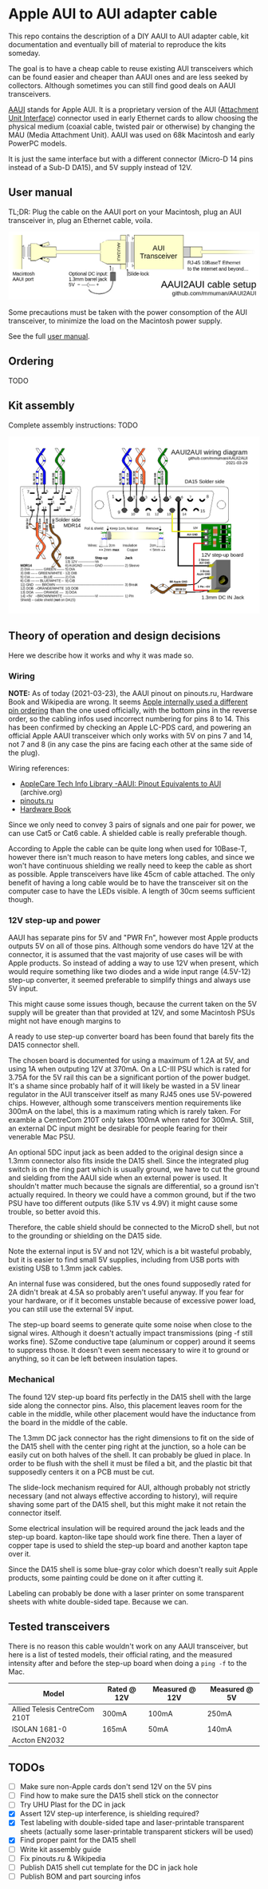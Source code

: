 # Apple AUI to AUI adapter cable

This repo contains the description of a DIY AAUI to AUI adapter cable, kit documentation and eventually bill of material to reproduce the kits someday.

The goal is to have a cheap cable to reuse existing AUI transceivers which can be found easier and cheaper than AAUI ones and are less seeked by collectors. Although sometimes you can still find good deals on AAUI transceivers.

[AAUI](https://en.wikipedia.org/wiki/Apple_Attachment_Unit_Interface) stands for Apple AUI. It is a proprietary version of the AUI ([Attachment Unit Interface](https://en.wikipedia.org/wiki/Attachment_Unit_Interface)) connector used in early Ethernet cards to allow choosing the physical medium (coaxial cable, twisted pair or otherwise) by changing the MAU (Media Attachment Unit). AAUI was used on 68k Macintosh and early PowerPC models.

It is just the same interface but with a different connector (Micro-D 14 pins instead of a Sub-D DA15), and 5V supply instead of 12V.


## User manual

TL;DR: Plug the cable on the AAUI port on your Macintosh, plug an AUI transceiver in, plug an Ethernet cable, voila.

![Setup guide for the AAUI2AUI cable](setup.png "Setup guide")

Some precautions must be taken with the power consomption of the AUI transceiver, to minimize the load on the Macintosh power supply.

See the full [user manual](manual.md).

## Ordering

TODO

## Kit assembly

Complete assembly instructions: TODO

![Wiring guide for the AAUI2AUI kit](wiring.png "Wiring guide")

## Theory of operation and design decisions

Here we describe how it works and why it was made so.

### Wiring

**NOTE:** As of today (2021-03-23), the AAUI pinout on pinouts.ru, Hardware Book and Wikipedia are wrong. It seems [Apple internally used a different pin ordering](http://web.archive.org/web/20010709103745/til.info.apple.com/techinfo.nsf/artnum/n9980) than the one used officially, with the bottom pins in the reverse order, so the cabling infos used incorrect numbering for pins 8 to 14. This has been confirmed by checking an Apple LC-PDS card, and powering an official Apple AAUI transceiver which only works with 5V on pins 7 and 14, not 7 and 8 (in any case the pins are facing each other at the same side of the plug).

Wiring references:
- [AppleCare Tech Info Library -AAUI: Pinout Equivalents to AUI](http://web.archive.org/web/20010709103745/til.info.apple.com/techinfo.nsf/artnum/n9980) (archive.org)
- [pinouts.ru](https://old.pinouts.ru/Net/AAUI_pinout.shtml)
- [Hardware Book](http://www.hardwarebook.info/AAUI_to_AUI)

Since we only need to convey 3 pairs of signals and one pair for power, we can use Cat5 or Cat6 cable. A shielded cable is really preferable though.

According to Apple the cable can be quite long when used for 10Base-T, however there isn't much reason to have meters long cables, and since we won't have continuous shielding we really need to keep the cable as short as possible. Apple transceivers have like 45cm of cable attached. The only benefit of having a long cable would be to have the transceiver sit on the computer case to have the LEDs visible. A length of 30cm seems sufficient though.


### 12V step-up and power

AAUI has separate pins for 5V and "PWR Fn", however most Apple products outputs 5V on all of those pins. Although some vendors do have 12V at the connector, it is assumed that the vast majority of use cases will be with Apple products. So instead of adding a way to use 12V when present, which would require something like two diodes and a wide input range (4.5V-12) step-up converter, it seemed preferable to simplify things and always use 5V input.

This might cause some issues though, because the current taken on the 5V supply will be greater than that provided at 12V, and some Macintosh PSUs might not have enough margins to 

A ready to use step-up converter board has been found that barely fits the DA15 connector shell.

The chosen board is documented for using a maximum of 1.2A at 5V, and using 1A when outputing 12V at 370mA. On a LC-III PSU which is rated for 3.75A for the 5V rail this can be a significant portion of the power budget. It's a shame since probably half of it will likely be wasted in a 5V linear regulator in the AUI transceiver itself as many RJ45 ones use 5V-powered chips. However, although some transceivers mention requirements like 300mA on the label, this is a maximum rating which is rarely taken. For examble a CentreCom 210T only takes 100mA when rated for 300mA. Still, an external DC input might be desirable for people fearing for their venerable Mac PSU.

An optional 5DC input jack as been added to the original design since a 1.3mm connector also fits inside the DA15 shell. Since the integrated plug switch is on the ring part which is usually ground, we have to cut the ground and sielding from the AAUI side when an external power is used. It shouldn't matter much because the signals are differential, so a ground isn't actually required. In theory we could have a common ground, but if the two PSU have too different outputs (like 5.1V vs 4.9V) it might cause some trouble, so better avoid this.

Therefore, the cable shield should be connected to the MicroD shell, but not to the grounding or shielding on the DA15 side.

Note the external input is 5V and not 12V, which is a bit wasteful probably, but it is easier to find small 5V supplies, including from USB ports with existing USB to 1.3mm jack cables.

An internal fuse was considered, but the ones found supposedly rated for 2A didn't break at 4.5A so probably aren't useful anyway. If you fear for your hardware, or if it becomes unstable because of excessive power load, you can still use the external 5V input.

The step-up board seems to generate quite some noise when close to the signal wires. Although it doesn't actually impact transmissions (ping -f still works fine). SZome conductive tape (aluminum or copper) around it seems to suppress those. It doesn't even seem necessary to wire it to ground or anything, so it can be left between insulation tapes.

### Mechanical

The found 12V step-up board fits perfectly in the DA15 shell with the large side along the connector pins. Also, this placement leaves room for the cable in the middle, while other placement would have the inductance from the board in the middle of the cable.

The 1.3mm DC jack connector has the right dimensions to fit on the side of the DA15 shell with the center ping right at the junction, so a hole can be easily cut on both halves of the shell. It can probably be glued in place. In order to be flush with the shell it must be filed a bit, and the plastic bit that supposedly centers it on a PCB must be cut.

The slide-lock mechanism required for AUI, although probably not strictly necessary (and not always effective according to history), will require shaving some part of the DA15 shell, but this might make it not retain the connector itself.

Some electrical insulation will be required around the jack leads and the step-up board. kapton-like tape should work fine there. Then a layer of copper tape is used to shield the step-up board and another kapton tape over it.

Since the DA15 shell is some blue-gray color which doesn't really suit Apple products, some painting could be done on it after cutting it.

Labeling can probably be done with a laser printer on some transparent sheets with white double-sided tape. Because we can.

## Tested transceivers

There is no reason this cable wouldn't work on any AAUI transceiver, but here is a list of tested models, their official rating, and the measured intensity after and before the step-up board when doing a `ping -f` to the Mac.


Model | Rated @ 12V | Measured @ 12V | Measured @ 5V
------|-------|----------------|--------------
Allied Telesis CentreCom 210T | 300mA | 100mA | 250mA
ISOLAN 1681-0 | 165mA | 50mA | 140mA
Accton EN2032 | | |


## TODOs

- [ ] Make sure non-Apple cards don't send 12V on the 5V pins
- [ ] Find how to make sure the DA15 shell stick on the connector
- [ ] Try UHU Plast for the DC in jack
- [X] Assert 12V step-up interference, is shielding required?
- [X] Test labeling with double-sided tape and laser-printable transparent sheets (actually some laser-printable transparent stickers will be used)
- [X] Find proper paint for the DA15 shell
- [ ] Write kit assembly guide
- [ ] Fix pinouts.ru & Wikipedia
- [ ] Publish DA15 shell cut template for the DC in jack hole
- [ ] Publish BOM and part sourcing infos
